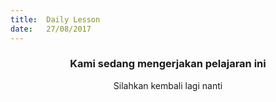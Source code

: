 ```yaml
---
title:  Daily Lesson
date:   27/08/2017
---
```


### <center>Kami sedang mengerjakan pelajaran ini</center>
<center>Silahkan kembali lagi nanti</center>
